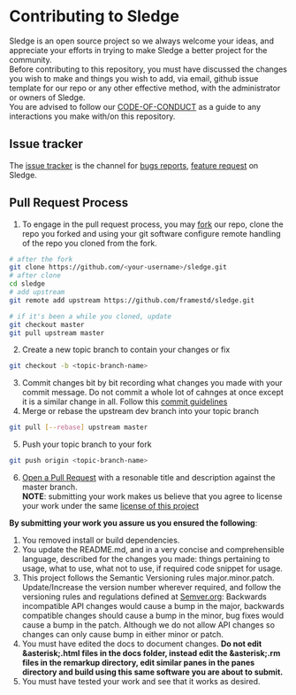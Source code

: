 # Contributing to Sledge  
Sledge is an open source project so we always welcome your ideas, and appreciate your efforts in trying to make Sledge a better project for the community.  
Before contributing to this repository, you must have discussed the changes you wish to make and things you wish to add, via email, github issue template for our repo or any other effective method, with the administrator or owners of Sledge.  
You are advised to follow our [CODE-OF-CONDUCT](https://github.com/framestd/sledge/tree/master/CODE-OF-CONDUCT.md) as a guide to any interactions you make with/on this repository.  
## Issue tracker  
The [issue tracker](https://github.com/framestd/sledge/issues) is the channel for [bugs reports](#bug-reports), [feature request](feature-request) on Sledge.  
## Pull Request Process  
1. To engage in the pull request process, you may [fork](https://help.github.comarticles/fork-a-repo/) our repo, clone the repo you forked and using your git software configure remote handling of the repo you cloned from the fork.  
  ```bash
  # after the fork
  git clone https://github.com/<your-username>/sledge.git
  # after clone
  cd sledge
  # add upstream
  git remote add upstream https://github.com/framestd/sledge.git

  # if it's been a while you cloned, update
  git checkout master
  git pull upstream master
  ```  

2. Create a new topic branch to contain your changes or fix
  ```bash
  git checkout -b <topic-branch-name>
  ```  
3. Commit changes bit by bit recording what changes you made with your commit message. Do not commit a whole lot of cahnges at once except it is a similar change in all. Follow this [commit guidelines](https://tbaggery.com/2008/04/19/a-note-about-git-commit-messages.html)  
4. Merge or rebase the upstream dev branch into your topic branch
  ```bash
  git pull [--rebase] upstream master
  ```  
5. Push your topic branch to your fork
  ```bash
  git push origin <topic-branch-name>
  ```  
6. [Open a Pull Request](https://help.github.com/articles/about-pull-request/) with a resonable title and description against the master branch.  
**NOTE**: submitting your work makes us believe that you agree to license your work under the same [license of this project](https://github.com/framestd/sledge/tree/master/LICENSE)  

**By submitting your work you assure us you ensured the following**:
1. You removed install or build dependencies.  
2. You update the README.md, and in a very concise and comprehensible language, described for the changes you made: things pertaining to usage, what to use, what not to use, if required code snippet for usage.  
3. This project follows the Semantic Versioning rules major.minor.patch. Update/Increase the version number wherever required, and follow the versioning rules and regulations defined at [Semver.org](https://www.semver.org): Backwards incompatible API changes would cause a bump in the major, backwards compatible changes should cause a bump in the minor, bug fixes would cause a bump in the patch. Although we do not allow API changes so changes can only cause bump in either minor or patch.  
4. You must have edited the docs to document changes. **Do not edit &asterisk;.html files in the docs folder, instead edit the &asterisk;.rm files in the remarkup directory, edit similar panes in the panes directory and build using this same software you are about to submit.**  
5. You must have tested your work and see that it works as desired.
